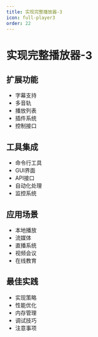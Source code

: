 ```yaml
---
title: 实现完整播放器-3
icon: full-player3
order: 22
---
```


# 实现完整播放器-3

## 扩展功能
- 字幕支持
- 多音轨
- 播放列表
- 插件系统
- 控制接口

## 工具集成
- 命令行工具
- GUI界面
- API接口
- 自动化处理
- 监控系统

## 应用场景
- 本地播放
- 流媒体
- 直播系统
- 视频会议
- 在线教育

## 最佳实践
- 实现策略
- 性能优化
- 内存管理
- 调试技巧
- 注意事项
